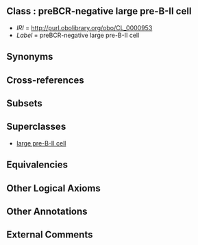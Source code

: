 
## Class : preBCR-negative large pre-B-II cell

 * *IRI* = http://purl.obolibrary.org/obo/CL_0000953
 * *Label* = preBCR-negative large pre-B-II cell

## Synonyms


## Cross-references


## Subsets


## Superclasses

 * [large pre-B-II cell](../../CL/57/CL_0000957.md)

## Equivalencies


## Other Logical Axioms


## Other Annotations


## External Comments

